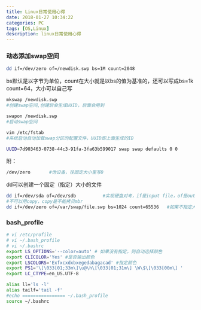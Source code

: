 ```yaml
---
title: Linux日常使用心得
date: 2018-01-27 10:34:22
categories: PC
tags: [OS,Linux]
description: linux日常使用心得
---
```


### 动态添加swap空间

```bash
dd if=/dev/zero of=/newdisk.swp bs=1M count=2048
```

bs默认是以字节为单位，count在大小就是以bs的值为基准的，还可以写成bs=1k count=64，大小可以自己写

```bash
mkswap /newdisk.swp
#创建swap空间,创建后会生成UUID，后面会用到
```

```bash
swapon /newdisk.swp
#启动swap空间
```

```bash
vim /etc/fstab
#系统启动自动加载swap分区的配置文件，UUID即上面生成的ID

UUID=7d903463-0738-44c3-91fa-3fa63b599017 swap swap defaults 0 0 
```

附：
```bash
/dev/zero       #伪设备，往固定大小里写0
```
dd可以创建一个固定（指定）大小的文件
```bash
dd if=/dev/sda of=/dev/sdb          #实现硬盘对考，if是input file，of是output file
#不可以用copy，copy是不能拷贝mbr
dd if=/dev/zero of=/var/swap/file.swp bs=1024 count=65536   #如果不指定大小，它会一直写，直到硬盘空间被占满
```

### bash_profile
```bash
# vi /etc/profile
# vi ~/.bash_profile
# vi ~/.bashrc
export LS_OPTIONS='--color=auto' # 如果没有指定，则自动选择颜色
export CLICOLOR='Yes' #是否输出颜色
export LSCOLORS='Exfxcxdxbxegedabagacad' #指定颜色
export PS1='\[\033[01;33m\]\u@\h\[\033[01;31m\] \W\$\[\033[00m\] '
export LC_CTYPE=en_US.UTF-8

alias ll='ls -l'
alias tailf='tail -f'
#echo ================ ~/.bash_profile
source ~/.bashrc
```

